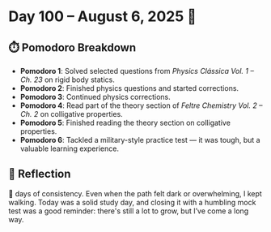 # Day 100 – August 6, 2025 🎉

## ⏱️ Pomodoro Breakdown

- **Pomodoro 1**: Solved selected questions from *Physics Clássica Vol. 1 – Ch. 23* on rigid body statics.
- **Pomodoro 2**: Finished physics questions and started corrections.
- **Pomodoro 3**: Continued physics corrections.
- **Pomodoro 4**: Read part of the theory section of *Feltre Chemistry Vol. 2 – Ch. 2* on colligative properties.
- **Pomodoro 5**: Finished reading the theory section on colligative properties.
- **Pomodoro 6**: Tackled a military-style practice test — it was tough, but a valuable learning experience.

## 💬 Reflection

💯 days of consistency. Even when the path felt dark or overwhelming, I kept walking. Today was a solid study day, and closing it with a humbling mock test was a good reminder: there's still a lot to grow, but I’ve come a long way.
